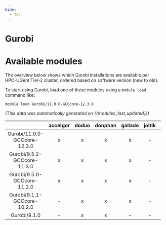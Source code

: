 ```yaml
---
hide:
  - toc
---
```


Gurobi
======

# Available modules


The overview below shows which Gurobi installations are available per HPC-UGent Tier-2 cluster, ordered based on software version (new to old).

To start using Gurobi, load one of these modules using a `module load` command like:

```shell
module load Gurobi/11.0.0-GCCcore-12.3.0
```

*(This data was automatically generated on {{modules_last_updated}})*  

| |accelgor|doduo|donphan|gallade|joltik|shinx|skitty|
| :---: | :---: | :---: | :---: | :---: | :---: | :---: | :---: |
|Gurobi/11.0.0-GCCcore-12.3.0|x|x|x|x|-|-|x|
|Gurobi/9.5.2-GCCcore-11.3.0|x|x|x|x|-|-|-|
|Gurobi/9.5.0-GCCcore-11.2.0|x|x|x|x|-|-|-|
|Gurobi/9.1.1-GCCcore-10.2.0|-|x|x|x|-|-|-|
|Gurobi/9.1.0|-|x|x|-|-|-|-|
